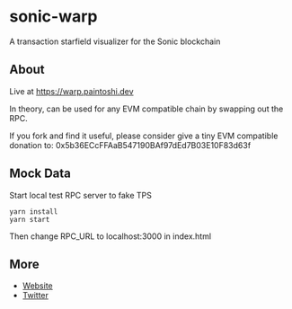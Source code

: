 # sonic-warp

A transaction starfield visualizer for the Sonic blockchain

## About

Live at https://warp.paintoshi.dev

In theory, can be used for any EVM compatible chain by swapping out the RPC.

If you fork and find it useful, please consider give a tiny EVM compatible donation to: 0x5b36ECcFFAaB547190BAf97dEd7B03E10F83d63f

## Mock Data
Start local test RPC server to fake TPS

    yarn install
    yarn start

Then change RPC_URL to localhost:3000 in index.html

## More

- [Website](https://paintoshi.dev)
- [Twitter](https://x.com/paintoshi)

